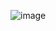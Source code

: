 ![image](https://user-images.githubusercontent.com/66316315/133932131-74de15f0-7e72-47f9-8d2f-d1376d4a3a1c.png)
